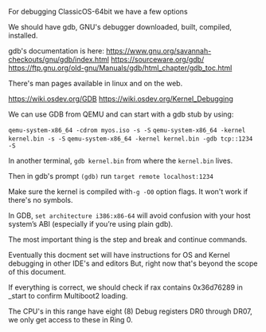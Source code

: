 For debugging ClassicOS-64bit we have a few options

We should have gdb, GNU's debugger downloaded, built, compiled, installed.

gdb's documentation is here: 
<https://www.gnu.org/savannah-checkouts/gnu/gdb/index.html>
<https://sourceware.org/gdb/>
<https://ftp.gnu.org/old-gnu/Manuals/gdb/html_chapter/gdb_toc.html>

There's man pages available in linux and on the web.

<https://wiki.osdev.org/GDB>
<https://wiki.osdev.org/Kernel_Debugging>

We can use GDB from QEMU and can start with a gdb stub by using:

`qemu-system-x86_64 -cdrom myos.iso -s -S`
`qemu-system-x86_64 -kernel kernel.bin -s -S`
`qemu-system-x86_64 -kernel kernel.bin -gdb tcp::1234 -S`

In another terminal, `gdb kernel.bin` from where the `kernel.bin` lives.

Then in gdb's prompt `(gdb)` run `target remote localhost:1234`

Make sure the kernel is compiled with`-g -O0` option flags. It won't work if there's no symbols.

In GDB, `set architecture i386:x86-64` will avoid confusion with your host system’s ABI (especially if you’re using plain gdb).

The most important thing is the step and break and continue commands.

Eventually this docment set will have instructions for OS and Kernel debugging in other IDE's and editors
But, right now that's beyond the scope of this document.

If everything is correct, we should check if rax contains 0x36d76289 in _start to confirm Multiboot2 loading.

The CPU's in this range have eight (8) Debug registers DR0 through DR07, we only get access to these in Ring 0.

